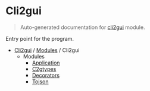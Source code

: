 # Cli2gui

> Auto-generated documentation for [cli2gui](../../../cli2gui/__init__.py) module.

Entry point for the program.

- [Cli2gui](../README.md#cli2gui-index) / [Modules](../MODULES.md#cli2gui-modules) / Cli2gui
    - Modules
        - [Application](application/index.md#application)
        - [C2gtypes](c2gtypes.md#c2gtypes)
        - [Decorators](decorators.md#decorators)
        - [Tojson](tojson/index.md#tojson)
